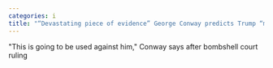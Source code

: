 ```yaml
---
categories: i
title: "“Devastating piece of evidence” George Conway predicts Trump “meltdown to end all meltdowns” "
---
```

"This is going to be used against him," Conway says after bombshell court ruling